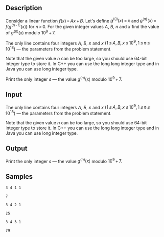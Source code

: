 ## Description

<div><p>Consider a linear function <span class="tex-span"><i>f</i>(<i>x</i>) = <i>Ax</i> + <i>B</i></span>. Let's define <span class="tex-span"><i>g</i><sup class="upper-index">(0)</sup>(<i>x</i>) = <i>x</i></span> and <span class="tex-span"><i>g</i><sup class="upper-index">(<i>n</i>)</sup>(<i>x</i>) = <i>f</i>(<i>g</i><sup class="upper-index">(<i>n</i> - 1)</sup>(<i>x</i>))</span> for <span class="tex-span"><i>n</i> &gt; 0</span>. For the given integer values <span class="tex-span"><i>A</i></span>, <span class="tex-span"><i>B</i></span>, <span class="tex-span"><i>n</i></span> and <span class="tex-span"><i>x</i></span> find the value of <span class="tex-span"><i>g</i><sup class="upper-index">(<i>n</i>)</sup>(<i>x</i>)</span> modulo <span class="tex-span">10<sup class="upper-index">9</sup> + 7</span>.</p></div><div class="input-specification"><p>The only line contains four integers <span class="tex-span"><i>A</i></span>, <span class="tex-span"><i>B</i></span>, <span class="tex-span"><i>n</i></span> and <span class="tex-span"><i>x</i></span> (<span class="tex-span">1 ≤ <i>A</i>, <i>B</i>, <i>x</i> ≤ 10<sup class="upper-index">9</sup>, 1 ≤ <i>n</i> ≤ 10<sup class="upper-index">18</sup></span>) — the parameters from the problem statement.</p><p>Note that the given value <span class="tex-span"><i>n</i></span> can be too large, so you should use <span class="tex-span">64</span>-bit integer type to store it. In <span class="tex-font-style-tt">C++</span> you can use the <span class="tex-font-style-tt">long long</span> integer type and in <span class="tex-font-style-tt">Java</span> you can use <span class="tex-font-style-tt">long</span> integer type.</p></div><div class="output-specification"><p>Print the only integer <span class="tex-span"><i>s</i></span> — the value <span class="tex-span"><i>g</i><sup class="upper-index">(<i>n</i>)</sup>(<i>x</i>)</span> modulo <span class="tex-span">10<sup class="upper-index">9</sup> + 7</span>.</p></div>

## Input

<p>The only line contains four integers <span class="tex-span"><i>A</i></span>, <span class="tex-span"><i>B</i></span>, <span class="tex-span"><i>n</i></span> and <span class="tex-span"><i>x</i></span> (<span class="tex-span">1 ≤ <i>A</i>, <i>B</i>, <i>x</i> ≤ 10<sup class="upper-index">9</sup>, 1 ≤ <i>n</i> ≤ 10<sup class="upper-index">18</sup></span>) — the parameters from the problem statement.</p><p>Note that the given value <span class="tex-span"><i>n</i></span> can be too large, so you should use <span class="tex-span">64</span>-bit integer type to store it. In <span class="tex-font-style-tt">C++</span> you can use the <span class="tex-font-style-tt">long long</span> integer type and in <span class="tex-font-style-tt">Java</span> you can use <span class="tex-font-style-tt">long</span> integer type.</p>

## Output

<p>Print the only integer <span class="tex-span"><i>s</i></span> — the value <span class="tex-span"><i>g</i><sup class="upper-index">(<i>n</i>)</sup>(<i>x</i>)</span> modulo <span class="tex-span">10<sup class="upper-index">9</sup> + 7</span>.</p>

## Samples

```input1
3 4 1 1

```

```output1
7

```






```input2
3 4 2 1

```

```output2
25

```






```input3
3 4 3 1

```

```output3
79

```



